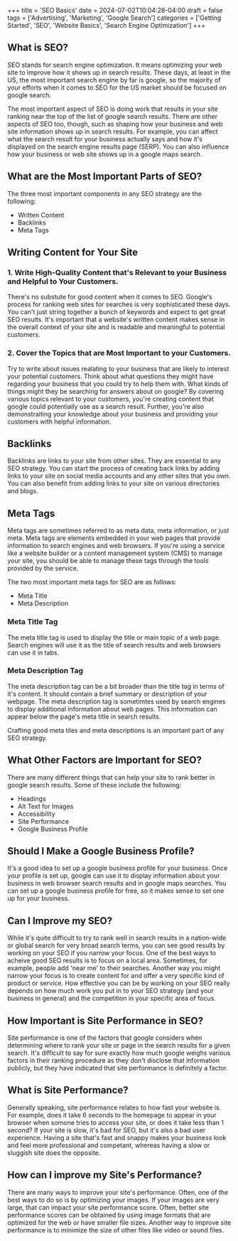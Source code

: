 +++
title = 'SEO Basics'
date = 2024-07-02T10:04:28-04:00
draft = false
tags = ['Advertising', 'Marketing', 'Google Search']
categories = ['Getting Started', 'SEO', 'Website Basics', 'Search Engine Optimization']
+++

## What is SEO?

SEO stands for search engine optimization.  It means optimizing your web site to improve how it shows up in search
results.  These days, at least in the US, the most important search engine by far is google, so the majority of your efforts
when it comes to SEO for the US market should be focused on google search. 

The most important aspect of SEO is doing work that results in your site ranking near the top of the list of google
search results. There are other aspects of SEO too, though, such as shaping how your business and web site information
shows up in search results. For example, you can affect what the search result for your business actually says and how
it's displayed on the search engine results page (SERP). You can also influence how your business or web site shows up
in a google maps search.
 
## What are the Most Important Parts of SEO?

The three most important components in any SEO strategy are the following:

- Written Content
- Backlinks
- Meta Tags

## Writing Content for Your Site

### 1.  Write High-Quality Content that's Relevant to your Business and Helpful to Your Customers.

There's no substute for good content when it comes to SEO. Google's process for ranking web sites for searches is very
sophisticated these days. You can't just string together a bunch of keywords and expect to get great SEO results. It's
important that a website's written content makes sense in the overall context of your site and is readable and
meaningful to potential customers.

### 2.  Cover the Topics that are Most Important to your Customers.

Try to write about issues realating to your business that are likely to interest your potential customers. Think about
what questions they might have regarding your business that you could try to help them with. What kinds of things might
they be searching for answers about on google? By covering various topics relevant to your customers, you're creating
content that google could potentially use as a search result. Further, you're also demonstraiting your knowledge about your
business and providing your customers with helpful information.

## Backlinks 

Backlinks are links to your site from other sites. They are essential to any SEO strategy. You can start the process of
creating back links by adding links to your site on social media accounts and any other sites that you own. You can also
benefit from adding links to your site on various directories and blogs.

## Meta Tags

Meta tags are sometimes referred to as meta data, meta information, or just meta. Meta tags are elements embedded in
your web pages that provide information to search engines and web browsers. If you're using a service like a website
builder or a content management system (CMS) to manage your site, you should be able to manage these tags through the
tools provided by the service.

The two most important meta tags for SEO are as follows:

- Meta Title
- Meta Description

### Meta Title Tag 

The meta title tag is used to display the title or main topic of a web page. Search engines will use it as the
title of search results and web browsers can use it in tabs.

### Meta Description Tag

The meta description tag can be a bit broader than the title tag in terms of it's content. It should contain a brief
summary or description of your webpage. The meta description tag is sometimtes used by search engines to display
additional information about web pages. This information can appear below the page's meta title in search results.

Crafting good meta tiles and meta descriptions is an important part of any SEO strategy.

## What Other Factors are Important for SEO?

There are many different things that can help your site to rank better in google search results. Some of these include
the following:

- Headings
- Alt Text for Images
- Accessibility
- Site Performance
- Google Business Profile

## Should I Make a Google Business Profile?

It's a good idea to set up a google business profile for your business. Once your profile is set up, google can use it
to display information about your business in web browser search results and in google maps searches. You can set up a
google business profile for free, so it makes sense to set one up for your business.

## Can I Improve my SEO?

While it's quite difficult to try to rank well in search results in a nation-wide or global search for very broad search
terms, you can see good results by working on your SEO if you narrow your focus. One of the best ways to acheive good
SEO results is to focus on a local area. Sometimes, for example, people add 'near me' to their searches. Another way you
might narrow your focus is to create content for and offer a very specific kind of product or service. How effective you
can be by working on your SEO really depends on how much work you put in to your SEO strategy (and your business in
general) and the competition in your specific area of focus.

## How Important is Site Performance in SEO?

Site performance is one of the factors that google considers when determining where to rank your site or page in the
search results for a given search. It's difficult to say for sure exactly how much google weighs various factors in
their ranking procedure as they don't disclose that information publicly, but they have indicated that site performance
is definitely a factor.

## What is Site Performance?

Generally speaking, site performance relates to how fast your website is. For example, does it take 6 seconds to the
homepage to appear in your browser when somone tries to access your site, or does it take less than 1 second? If your
site is slow, it's bad for SEO, but it's also a bad user experience. Having a site that's fast and snappy makes your
business look and feel more professional and competant, whereas having a slow or sluggish site does the opposite.

## How can I improve my Site's Performance?

There are many ways to improve your site's performance. Often, one of the best ways to do so is by optimizing your
images. If your images are very large, that can impact your site performance score. Often, better site performance
scores can be obtained by using image formats that are optimized for the web or have smaller file sizes. Another way to
improve site performance is to minimize the size of other files like video or sound files.
